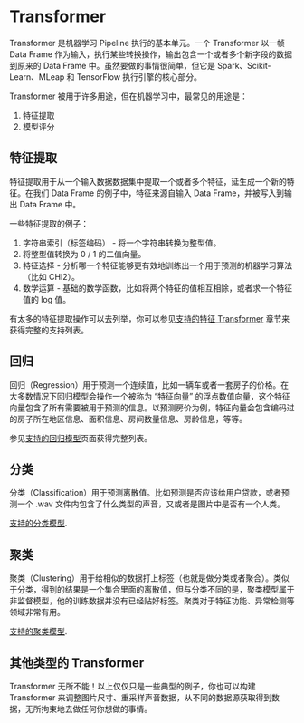 # Transformer

Transformer 是机器学习 Pipeline 执行的基本单元。一个 Transformer 以一帧 Data Frame 作为输入，执行某些转换操作，输出包含一个或者多个新字段的数据到原来的 Data Frame 中。虽然要做的事情很简单，但它是 Spark、Scikit-Learn、MLeap 和 TensorFlow 执行引擎的核心部分。

Transformer 被用于许多用途，但在机器学习中，最常见的用途是：

1. 特征提取
2. 模型评分

## 特征提取

特征提取用于从一个输入数据数据集中提取一个或者多个特征，延生成一个新的特征。在我们 Data Frame 的例子中，特征来源自输入 Data Frame，并被写入到输出 Data Frame 中。

一些特征提取的例子：

1. 字符串索引（标签编码） - 将一个字符串转换为整型值。
2. 将整型值转换为 0 / 1 的二值向量。
3. 特征选择 - 分析哪一个特征能够更有效地训练出一个用于预测的机器学习算法（比如 CHI2）。
4. 数学运算 - 基础的数学函数，比如将两个特征的值相互相除，或者求一个特征值的 log 值。

有太多的特征提取操作可以去列举，你可以参见[支持的特征 Transformer](support.html#features) 章节来获得完整的支持列表。

## 回归

回归（Regression）用于预测一个连续值，比如一辆车或者一套房子的价格。在大多数情况下回归模型会操作一个被称为 “特征向量” 的浮点数值向量，这个特征向量包含了所有需要被用于预测的信息。以预测房价为例，特征向量会包含编码过的房子所在地区信息、面积信息、房间数量信息、房龄信息，等等。

参见[支持的回归模型](support.html#regression)页面获得完整列表。

## 分类

分类（Classification）用于预测离散值。比如预测是否应该给用户贷款，或者预测一个 .wav 文件内包含了什么类型的声音，又或者是图片中是否有一个人类。

[支持的分类模型](support.html#classification).

## 聚类

聚类（Clustering）用于给相似的数据打上标签（也就是做分类或者聚合）。类似于分类，得到的结果是一个集合里面的离散值，但与分类不同的是，聚类模型属于非监督模型，他的训练数据并没有已经贴好标签。聚类对于特征功能、异常检测等领域非常有用。

[支持的聚类模型](support.html#clustering).

## 其他类型的 Transformer

Transformer 无所不能！以上仅仅只是一些典型的例子，你也可以构建 Transformer 来调整图片尺寸、重采样声音数据，从不同的数据源获取得到数据，无所拘束地去做任何你想做的事情。